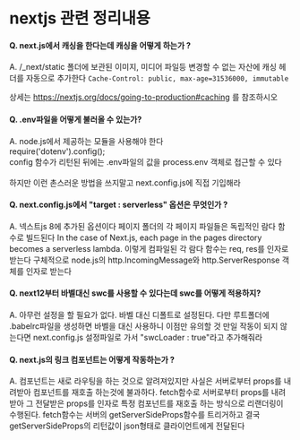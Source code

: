 # nextjs 관련 정리내용

#### Q. next.js에서 캐싱을 한다는데 캐싱을 어떻게 하는가 ?

A. /_next/static 폴더에 보관된 이미지, 미디어 파일등 변경할 수 없는 자산에 캐싱 헤더를 자동으로 추가한다
`Cache-Control: public, max-age=31536000, immutable`

상세는 https://nextjs.org/docs/going-to-production#caching 를 참조하시오

#### Q. .env파일을 어떻게 불러올 수 있는가?

A. node.js에서 제공하는 모듈을 사용해야 한다\
require('dotenv').config();\
config 함수가 리턴된 뒤에는 .env파일의 값을 process.env 객체로 접근할 수 있다\
\
하지만 이런 촌스러운 방법을 쓰지말고 next.config.js에 직접 기입해라

#### Q. next.config.js에서 "target : serverless" 옵션은 무엇인가 ?

A. 넥스트js 8에 추가된 옵션이다
페이지 폴더의 각 페이지 파일들은 독립적인 람다 함수로 빌드된다
In the case of Next.js, each page in the pages directory becomes a serverless lambda.
이렇게 컴파일된 각 람다 함수는 req, res를 인자로 받는다 구체적으로
node.js의 http.IncomingMessage와  http.ServerResponse 객체를 인자로 받는다

#### Q. next12부터 바벨대신 swc를 사용할 수 있다는데 swc를 어떻게 적용하지?

A. 아무런 설정을 할 필요가 없다. 바벨 대신 디폴트로 설정된다.
다만 루트폴더에 .babelrc파일을 생성하면 바벨을 대신 사용하니 이점만 유의할 것
만일 작동이 되지 않는다면
next.config.js 설정파일로 가서 "swcLoader  : true"라고 추가해줘라

#### Q. next.js의 링크 컴포넌트는 어떻게 작동하는가 ?

A. <Link/>컴포넌트는 새로 라우팅을 하는 것으로 알려져있지만 사실은 서버로부터 props를 내려받아 컴포넌트를 재호출 하는것에 불과하다. fetch함수로 서버로부터 props를 내려받아 그 전달받은 props를 인자로 특정 컴포넌트를 재호출 하는 방식으로 리랜더링이 수행된다. fetch함수는 서버의 getServerSideProps함수를 트리거하고 결국 getServerSideProps의 리턴값이 json형태로 클라이언트에게 전달된다